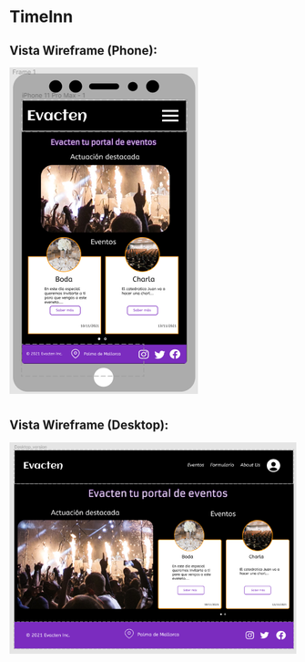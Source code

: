 # TimeInn

## Vista Wireframe (Phone):

![Vista_ordenador](src/img/Wireframe_phone.png)

#

## Vista Wireframe (Desktop):

![Vista_telefono](src/img/Wireframe_desktop.png)

